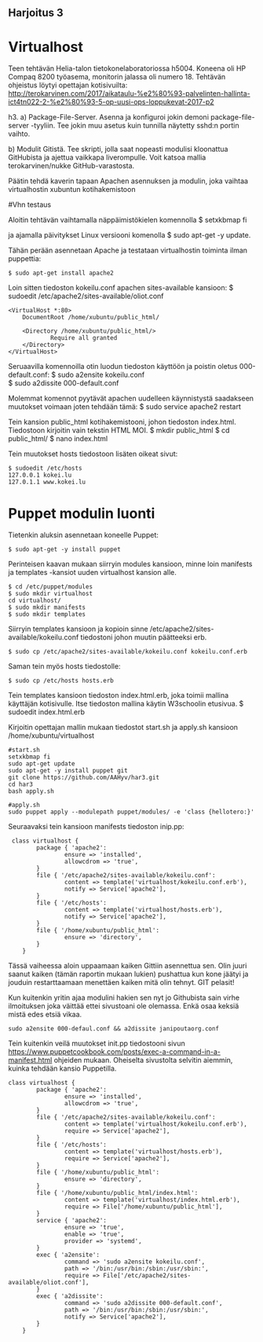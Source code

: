 ## Harjoitus 3

# Virtualhost

Teen tehtävän Helia-talon tietokonelaboratoriossa h5004. Koneena oli HP Compaq 8200 työasema, monitorin jalassa oli numero 18.
Tehtävän ohjeistus löytyi opettajan kotisivuilta: http://terokarvinen.com/2017/aikataulu-%e2%80%93-palvelinten-hallinta-ict4tn022-2-%e2%80%93-5-op-uusi-ops-loppukevat-2017-p2

h3. a) Package-File-Server. Asenna ja konfiguroi jokin demoni package-file-server -tyyliin. Tee jokin muu asetus kuin tunnilla näytetty sshd:n portin vaihto.

b) Modulit Gitistä. Tee skripti, jolla saat nopeasti modulisi kloonattua GitHubista ja ajettua vaikkapa liverompulle. Voit katsoa mallia terokarvinen/nukke GitHub-varastosta.

Päätin tehdä kaverin tapaan Apachen asennuksen ja modulin, joka vaihtaa virtualhostin xubuntun kotihakemistoon

#Vhn testaus

Aloitin tehtävän vaihtamalla näppäimistökielen komennolla
	$ setxkbmap fi 

ja ajamalla päivitykset Linux versiooni komenolla
	$ sudo apt-get -y update.

Tähän perään asennetaan Apache ja testataan virtualhostin toiminta ilman puppettia:

	$ sudo apt-get install apache2

Loin sitten tiedoston kokeilu.conf apachen sites-available kansioon:
	$ sudoedit /etc/apache2/sites-available/oliot.conf

	<VirtualHost *:80>
  		DocumentRoot /home/xubuntu/public_html/

  		<Directory /home/xubuntu/public_html/>
     			Require all granted
  		</Directory>
	</VirtualHost>

Seruaavilla komennoilla otin luodun tiedoston käyttöön ja poistin oletus 000-default.conf:
	$ sudo a2ensite kokeilu.conf  
	$ sudo a2dissite 000-default.conf

Molemmat komennot pyytävät apachen uudelleen käynnistystä saadakseen muutokset voimaan joten tehdään tämä:
	$ sudo service apache2 restart 

Tein kansion public_html kotihakemistooni, johon tiedoston index.html. Tiedostoon kirjoitin vain tekstin HTML MOI.
	$ mkdir public_html
 	$ cd public_html/
	$ nano index.html

Tein muutokset hosts tiedostoon lisäten oikeat sivut:
	
	$ sudoedit /etc/hosts
 	127.0.0.1 kokei.lu
 	127.0.1.1 www.kokei.lu

# Puppet modulin luonti

Tietenkin aluksin asennetaan koneelle Puppet:
	
	$ sudo apt-get -y install puppet

Perinteisen kaavan mukaan siirryin modules kansioon, minne loin manifests ja templates -kansiot uuden virtualhost kansion alle.

	$ cd /etc/puppet/modules
	$ sudo mkdir virtualhost
	cd virtualhost/
	$ sudo mkdir manifests
	$ sudo mkdir templates

Siirryin templates kansioon ja kopioin sinne /etc/apache2/sites-available/kokeilu.conf tiedostoni johon muutin päätteeksi erb. 

	$ sudo cp /etc/apache2/sites-available/kokeilu.conf kokeilu.conf.erb

Saman tein myös hosts tiedostolle:

	$ sudo cp /etc/hosts hosts.erb

Tein templates kansioon tiedoston index.html.erb, joka toimii mallina käyttäjän kotisivulle. Itse tiedoston mallina käytin W3schoolin etusivua.
	$ sudoedit index.html.erb



Kirjoitin opettajan mallin mukaan tiedostot start.sh ja apply.sh kansioon /home/xubuntu/virtualhost
	
	#start.sh
	setxkbmap fi
	sudo apt-get update
	sudo apt-get -y install puppet git
	git clone https://github.com/AAHyv/har3.git
	cd har3
	bash apply.sh
	
	#apply.sh
	sudo puppet apply --modulepath puppet/modules/ -e 'class {hellotero:}'

Seuraavaksi tein kansioon manifests tiedoston inip.pp:

	 class virtualhost {
        	package { 'apache2':
                	ensure => 'installed',
                	allowcdrom => 'true',
        	}
        	file { '/etc/apache2/sites-available/kokeilu.conf':
                	content => template('virtualhost/kokeilu.conf.erb'),
                	notify => Service['apache2'],
        	}
        	file { '/etc/hosts':
                	content => template('virtualhost/hosts.erb'),
                	notify => Service['apache2'],
        	}
        	file { '/home/xubuntu/public_html':
                	ensure => 'directory',
        	}
    	}

Tässä vaiheessa aloin uppaamaan kaiken Gittiin asennettua sen. Olin juuri saanut kaiken (tämän raportin mukaan lukien) pushattua kun kone jäätyi ja jouduin restarttaamaan menettäen kaiken mitä olin tehnyt. GIT pelasit!

Kun kuitenkin yritin ajaa modulini hakien sen nyt jo Githubista sain virhe ilmoituksen joka väittää ettei sivustoani ole olemassa. Enkä osaa keksiä mistä edes etsiä vikaa.

	sudo a2ensite 000-defaul.conf && a2dissite janipoutaorg.conf

Tein kuitenkin veilä muutokset init.pp tiedostooni sivun https://www.puppetcookbook.com/posts/exec-a-command-in-a-manifest.html ohjeiden mukaan. Oheiselta sivustolta selvitin aiemmin, kuinka tehdään kansio Puppetilla.
	
	class virtualhost {
        	package { 'apache2':
                	ensure => 'installed',
                	allowcdrom => 'true',
        	}
        	file { '/etc/apache2/sites-available/kokeilu.conf':
                	content => template('virtualhost/kokeilu.conf.erb'),
                	require => Service['apache2'],
        	}
        	file { '/etc/hosts':
                	content => template('virtualhost/hosts.erb'),
                	require => Service['apache2'],
        	}
        	file { '/home/xubuntu/public_html':
                	ensure => 'directory',
        	}
        	file { '/home/xubuntu/public_html/index.html':
                	content => template('virtualhost/index.html.erb'),
                	require => File['/home/xubuntu/public_html'],
        	}
        	service { 'apache2':
                	ensure => 'true',
                	enable => 'true',
                	provider => 'systemd',
        	}
        	exec { 'a2ensite':
                	command => 'sudo a2ensite kokeilu.conf',
                	path => '/bin:/usr/bin:/sbin:/usr/sbin:',
                	require => File['/etc/apache2/sites-available/oliot.conf'],
        	}
        	exec { 'a2dissite':
                	command => 'sudo a2dissite 000-default.conf',
                	path => '/bin:/usr/bin:/sbin:/usr/sbin:',
                	notify => Service['apache2'],
        	}
    	}
